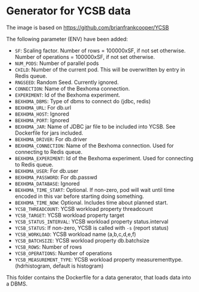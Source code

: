 # Generator for YCSB data

The image is based on https://github.com/brianfrankcooper/YCSB

The following parameter (ENV) have been added:

* `SF`: Scaling factor. Number of rows = 100000xSF, if not set otherwise. Number of operations = 100000xSF, if not set otherwise. 
* `NUM_PODS`: Number of parallel pods
* `CHILD`: Number of the current pod. This will be overwritten by entry in Redis queue.
* `RNGSEED`: Random Seed. Currently ignored.
* `CONNECTION`: Name of the Bexhoma connection.
* `EXPERIMENT`: Id of the Bexhoma experiment.
* `BEXHOMA_DBMS`: Type of dbms to connect do (jdbc, redis)
* `BEXHOMA_URL`: For db.url
* `BEXHOMA_HOST`: Ignored 
* `BEXHOMA_PORT`: Ignored 
* `BEXHOMA_JAR`: Name of JDBC jar file to be included into YCSB. See Dockerfile for jars included.
* `BEXHOMA_DRIVER`: For db.driver
* `BEXHOMA_CONNECTION`: Name of the Bexhoma connection. Used for connecting to Redis queue.
* `BEXHOMA_EXPERIMENT`: Id of the Bexhoma experiment. Used for connecting to Redis queue.
* `BEXHOMA_USER`: For db.user
* `BEXHOMA_PASSWORD`: For db.passwd
* `BEXHOMA_DATABASE`: Ignored
* `BEXHOMA_TIME_START`: Optional. If non-zero, pod will wait until time encoded in this var before starting doing something.
* `BEXHOMA_TIME_NOW`: Optional. Includes time about planned start.
* `YCSB_THREADCOUNT`: YCSB workload property threadcount
* `YCSB_TARGET`: YCSB workload property target
* `YCSB_STATUS_INTERVAL`: YCSB workload property status.interval
* `YCSB_STATUS`: If non-zero, YCSB is called with `-s` (report status)
* `YCSB_WORKLOAD`: YCSB workload name (a,b,c,d,e,f)
* `YCSB_BATCHSIZE`: YCSB workload property db.batchsize
* `YCSB_ROWS`: Number of rows
* `YCSB_OPERATIONS`: Number of operations
* `YCSB_MEASUREMENT_TYPE`: YCSB workload property measurementtype. (hdrhistogram, default is histogram)


This folder contains the Dockerfile for a data generator, that loads data into a DBMS.
